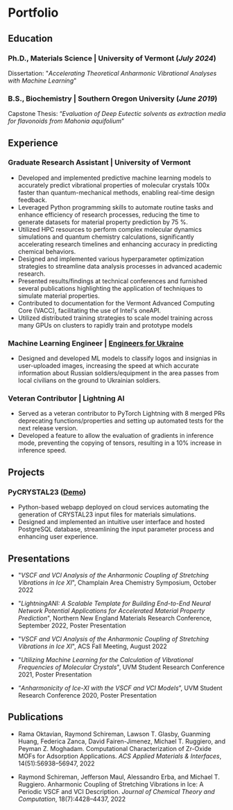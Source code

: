 # Portfolio
## Education
### Ph.D., Materials Science | University of Vermont (_July 2024_)

Dissertation: "_Accelerating Theoretical Anharmonic Vibrational Analyses with Machine Learning_"

### B.S., Biochemistry | Southern Oregon University (_June 2019_)  

Capstone Thesis: “_Evaluation of Deep Eutectic solvents as extraction media for flavonoids from Mahonia aquifolium_”

## Experience

### Graduate Research Assistant | University of Vermont

- Developed and implemented predictive machine learning models to accurately predict vibrational properties of
molecular crystals 100x faster than quantum-mechanical methods, enabling real-time design feedback.
- Leveraged Python programming skills to automate routine tasks and enhance efficiency of research processes,
reducing the time to generate datasets for material property prediction by 75 %.
- Utilized HPC resources to perform complex molecular dynamics simulations and quantum chemistry calculations,
significantly accelerating research timelines and enhancing accuracy in predicting chemical behaviors.
- Designed and implemented various hyperparameter optimization strategies to streamline data analysis processes in
advanced academic research.
- Presented results/findings at technical conferences and furnished several publications highlighting the application of
techniques to simulate material properties.
- Contributed to documentation for the Vermont Advanced Computing Core (VACC), facilitating the use of Intel's oneAPI.
- Utilized distributed training strategies to scale model training across many GPUs on clusters to rapidly train and prototype models

### Machine Learning Engineer | [Engineers for Ukraine](https://e4ua.org/)

- Designed and developed ML models to classify logos and insignias in user-uploaded images, increasing the speed at which accurate information about Russian soldiers/equipment in the area passes from local civilians on the ground to Ukrainian soldiers.

### Veteran Contributor | Lightning AI

- Served as a veteran contributor to PyTorch Lightning with 8 merged PRs deprecating functions/properties and setting up automated tests for the next release version.
- Developed a feature to allow the evaluation of gradients in inference mode, preventing the copying of tensors, resulting in a 10% increase in inference speed.

## Projects

### PyCRYSTAL23 ([Demo](https://pycrystal23-irahbptihfxaezi4c3qraj.streamlit.app/))
- Python-based webapp deployed on cloud services automating the generation of CRYSTAL23 input files for materials simulations.
- Designed and implemented an intuitive user interface and hosted PostgreSQL database, streamlining the input parameter process and enhancing user experience. 

## Presentations


- "_VSCF and VCI Analysis of the Anharmonic Coupling of Stretching Vibrations in Ice XI_", Champlain Area Chemistry Symposium, October 2022

- "_LightningANI: A Scalable Template for Building End-to-End Neural Network Potential Applications for Accelerated Material Property Prediction_", Northern New England Materials Research Conference, September 2022, Poster Presentation

- "_VSCF and VCI Analysis of the Anharmonic Coupling of Stretching Vibrations in Ice XI_", ACS Fall Meeting, August 2022  

- "_Utilizing Machine Learning for the Calculation of Vibrational Frequencies of Molecular Crystals_", UVM Student Research Conference 2021, Poster Presentation

-  “_Anharmonicity of Ice-XI with the VSCF and VCI Models_”, UVM Student Research Conference 2020, Poster Presentation


## Publications

- Rama Oktavian, Raymond Schireman, Lawson T. Glasby, Guanming Huang, Federica Zanca, David
Fairen-Jimenez, Michael T. Ruggiero, and Peyman Z. Moghadam. Computational Characterization of
Zr-Oxide MOFs for Adsorption Applications. _ACS Applied Materials & Interfaces_, 14(51):56938–56947,
2022

- Raymond Schireman, Jefferson Maul, Alessandro Erba, and Michael T. Ruggiero. Anharmonic Coupling
of Stretching Vibrations in Ice: A Periodic VSCF and VCI Description. _Journal of Chemical Theory and
Computation_, 18(7):4428–4437, 2022  
